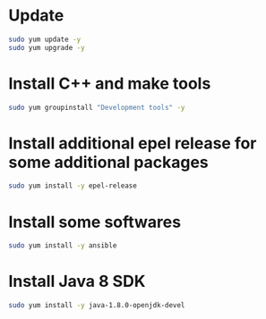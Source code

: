 # Update 

```bash
sudo yum update -y
sudo yum upgrade -y
```

# Install C++ and make tools

```bash
sudo yum groupinstall "Development tools" -y
```

# Install additional epel release for some additional packages

```bash
sudo yum install -y epel-release
```

# Install some softwares

```bash
sudo yum install -y ansible
```

# Install Java 8 SDK

```bash
sudo yum install -y java-1.8.0-openjdk-devel
```